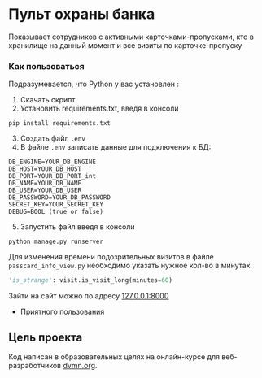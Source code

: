 # Пульт охраны банка
Показывает сотрудников с активными карточками-пропусками, кто в хранилище на данный момент и все визиты по карточке-пропуску
### Как пользоваться
Подразумевается, что Python у вас установлен :
1. Скачать скрипт
2. Установить requirements.txt, введя в консоли 
```properties
pip install requirements.txt
```
3. Создать файл `.env` 
4. В файле `.env` записать данные для подключения к БД:

 ```properties
DB_ENGINE=YOUR_DB_ENGINE
DB_HOST=YOUR_DB_HOST
DB_PORT=YOUR_DB_PORT_int
DB_NAME=YOUR_DB_NAME
DB_USER=YOUR_DB_USER
DB_PASSWORD=YOUR_DB_PASSWORD
SECRET_KEY=YOUR_SECRET_KEY
DEBUG=BOOL (true or false)
```
5. Запустить файл введя в консоли
```properties
python manage.py runserver
```

Для изменения времени подозрительных визитов в файле `passcard_info_view.py` необходимо указать нужное кол-во в минутах 
```py
'is_strange': visit.is_visit_long(minutes=60)
```
Зайти на сайт можно по адресу [127.0.0.1:8000](http://127.0.0.1:8000)
* Приятного пользования

## Цель проекта
Код написан в образовательных целях на онлайн-курсе для веб-разработчиков [dvmn.org](https://dvmn.org/).